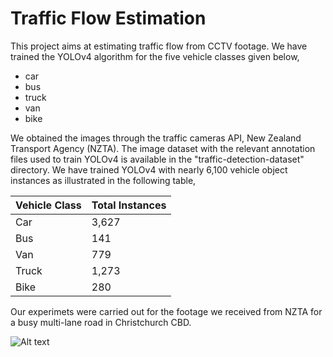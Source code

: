# Traffic Flow Estimation

This project aims at estimating traffic flow from CCTV footage. We have trained the YOLOv4 algorithm for the five vehicle classes given below,

* car
* bus
* truck
* van
* bike


We obtained the images through the traffic cameras API, New Zealand Transport Agency (NZTA). The image dataset with the relevant annotation files used to train YOLOv4 is available in the "traffic-detection-dataset" directory. We have trained YOLOv4 with nearly 6,100 vehicle object instances as illustrated in the following table,

| Vehicle Class  | Total Instances |
| ------------- | ------------- |
| Car| 3,627  |
| Bus| 141  |
| Van | 779 |
| Truck | 1,273 |
| Bike | 280 |

Our experimets were carried out for the footage we received from NZTA for a busy multi-lane road in Christchurch CBD. 

![Alt text](traffic.gif)
